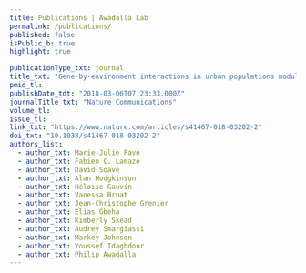 ```yaml
---
title: Publications | Awadalla Lab
permalink: /publications/
published: false
isPublic_b: true
highlight: true

publicationType_txt: journal
title_txt: "Gene-by-environment interactions in urban populations modulate risk phenotypes."
pmid_tl: 
publishDate_tdt: "2018-03-06T07:23:33.000Z"
journalTitle_txt: "Nature Communications"
volume_tl:
issue_tl:
link_txt: "https://www.nature.com/articles/s41467-018-03202-2"
doi_txt: "10.1038/s41467-018-03202-2"
authors_list:
  - author_txt: Marie-Julie Favé
  - author_txt: Fabien C. Lamaze
  - author_txt: David Soave
  - author_txt: Alan Hodgkinson
  - author_txt: Héloise Gauvin
  - author_txt: Vanessa Bruat
  - author_txt: Jean-Christophe Grenier
  - author_txt: Elias Gbeha
  - author_txt: Kimberly Skead
  - author_txt: Audrey Smargiassi
  - author_txt: Markey Johnson
  - author_txt: Youssef Idaghdour
  - author_txt: Philip Awadalla
---
```

